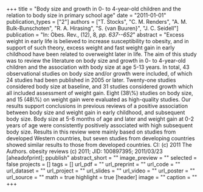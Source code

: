 +++
title = "Body size and growth in 0- to 4-year-old children and the relation to body size in primary school age"
date = "2011-01-01"
publication_types = ["2"]
authors = ["T. Stocks", "C. M. Renders", "A. M. Bulk-Bunschoten", "R. A. Hirasing", "S. {van Buuren}", "J. C. Seidell"]
publication = "In: Obes. Rev., (12), 8, _pp. 637--652_"
abstract = "Excess weight in early life is believed to increase susceptibility to obesity, and in support of such theory, excess weight and fast weight gain in early childhood have been related to overweight later in life. The aim of this study was to review the literature on body size and growth in 0- to 4-year-old children and the association with body size at age 5-13 years. In total, 43 observational studies on body size and/or growth were included, of which 24 studies had been published in 2005 or later. Twenty-one studies considered body size at baseline, and 31 studies considered growth which all included assessment of weight gain. Eight (38\\%) studies on body size, and 15 (48\\%) on weight gain were evaluated as high-quality studies. Our results support conclusions in previous reviews of a positive association between body size and weight gain in early childhood, and subsequent body size. Body size at 5-6 months of age and later and weight gain at 0-2 years of age were consistently positively associated with high subsequent body size. Results in this review were mainly based on studies from developed Western countries, but seven studies from developing countries showed similar results to those from developed countries. CI: (c) 2011 The Authors. obesity reviews (c) 2011; JID: 100897395; 2011/03/23 [aheadofprint]; ppublish"
abstract_short = ""
image_preview = ""
selected = false
projects = []
tags = []
url_pdf = ""
url_preprint = ""
url_code = ""
url_dataset = ""
url_project = ""
url_slides = ""
url_video = ""
url_poster = ""
url_source = ""
math = true
highlight = true
[header]
image = ""
caption = ""
+++
